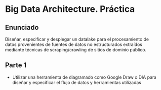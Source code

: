 # Big Data Architecture. Práctica

## Enunciado

Diseñar, especificar y desplegar un datalake para el procesamiento de datos provenientes de fuentes de datos no estructurados
extraídos mediante técnicas de scraping/crawling de sitios de dominio público.

## Parte 1

* Utilizar una herramienta de diagramado como Google Draw o DIA para diseñar y especificar el flujo de datos y herramientas utilizadas


